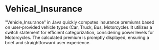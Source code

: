 # Vehical_Insurance
"Vehicle_Insurance" in Java quickly computes insurance premiums based on user-provided vehicle types (Car, Truck, Bus, Motorcycle). It utilizes a switch statement for efficient categorization, considering power levels for Motorcycles. The calculated premium is promptly displayed, ensuring a brief and straightforward user experience.
